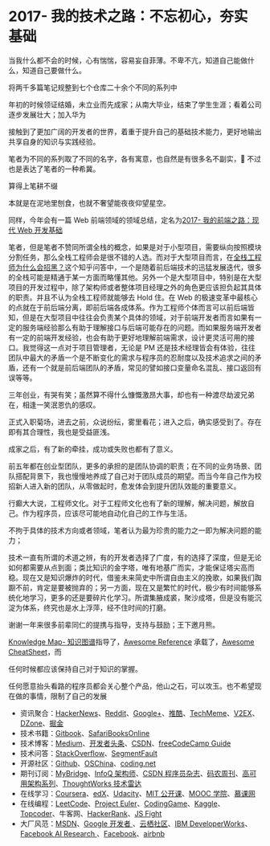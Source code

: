 # 2017- 我的技术之路：不忘初心，夯实基础

当我什么都不会的时候，心有惴惴，容易妄自菲薄。不卑不亢，知道自己能做什么，知道自己要做什么。

将两千多篇笔记规整到七个仓库二十余个不同的系列中

年初的时候领证结婚，未立业而先成家；从南大毕业，结束了学生生涯；看着公司逐步发展壮大；加入华为

接触到了更加广阔的开发者的世界，着重于提升自己的基础技术能力，更好地输出共享自身的知识与实践经验。

笔者为不同的系列取了不同的名字，各有寓意，也自然是有很多名不副实， 不过也是表达了笔者的一种希冀。

算得上笔耕不缀

本就是在泥地里刨食，也就不奢望能夜夜仰望星空。

同样，今年会有一篇 Web 前端领域的领域总结，定名为[2017- 我的前端之路：现代 Web 开发基础]()

笔者，但是笔者不赞同所谓全栈的概念，如果是对于小型项目，需要纵向按照模块分割任务，那么全栈工程师会是很不错的人选。而对于大型项目而言，在[全栈工程师为什么会招黑？](http://www.zhihu.com/question/52338974)这个知乎问答中，一个是随着前后端技术的迅猛发展迭代，很多的全栈可能是精通于某一方面而略懂其他。另外一个是大型项目中，特别是在大型项目的开发过程中，除了架构师或者整体项目经理之外的角色更应该担负起其具体的职责。并且不认为全栈工程师就能够去 Hold 住。在 Web 的极速变革中最核心的点就在于前后端分离，即前后端各成体系。作为工程师个体而言可以前后端皆知，但是在大型项目中往往会负责某个具体的领域，对于前端开发者而言如果有一定的服务端经验那么有助于理解接口与后端可能存在的问题。而如果服务端开发者有一定的前端开发经验，也会有助于更好地理解前端需求，设计更灵活可用的接口。我觉得这一点对于项目管理者，无论是 PM 还是技术经理皆会有体验，往往团队中最大的矛盾一个是不断变化的需求与程序员的忍耐度以及技术追求之间的矛盾，还有一个就是前后端团队的矛盾，常见的譬如接口变量命名混乱、接口返回有误等等。

三年创业，有哭有笑；虽然算不得什么慷慨激昂大事，却也有一种渡尽劫波兄弟在，相逢一笑泯恩仇的感叹。

正式入职菊场，进去之前，众说纷纭，雾里看花；进入之后，确实感受到了。存在即有其合理性，我也是受益匪浅。

成家之后，有了新的牵挂，成功或失败也都有了意义。

前五年都在创业型团队，更多的承担的是团队协调的职责；在不同的业务场景、团队搭配背景下，我也慢慢地养成了自己对于团队成员的期望。而当今年自己作为校招新人进入新的团队，从零做起时，愈发体会到提升团队效能的重要意义。

行癫大大说，工程师文化。对于工程师文化也有了新的理解，解决问题，解放自己。作为程序员，应该尽可能地自动化自己的工作与生活。

不拘于具体的技术方向或者领域，笔者认为最为珍贵的能力之一即为解决问题的能力；

技术一直有所谓的术道之辨，有的开发者选择了广度，有的选择了深度，但是无论如何都需要从点到面；类比知识的金字塔，唯有地基广而实，才能保证塔尖高而稳。现在又是知识爆炸的时代，借鉴未来简史中所谓自由主义的挽歌，如果我们踟蹰不前，肯定是要被抛弃的；另一方面，现在又是繁忙的时代，极少有时间能够系统化地学习，更多的还是要碎片化学习。所谓集腋成裘，聚沙成塔，但是没有能沉淀为体系，终究也是水上浮萍，经不住时间的打磨。

谢谢一年来很多前辈同仁的提携与指导，支持与鼓励；王下邀月熊。

[Knowledge Map- 知识图谱]()指导了，[Awesome Reference]() 承载了，[Awesome CheatSheet]()，而

任何时候都应该保持自己对于知识的掌握。

任何愿意抬头看路的程序员都会关心整个产品，他山之石，可以攻玉。也不希望现在做的事情，限制了自己的发展

* 资讯聚合：[HackerNews](https://news.ycombinator.com/news)、[Reddit](https://www.reddit.com/)、[Google+](plus.google.com)、[推酷](tuicool.com)、[TechMeme](https://www.techmeme.com/)、[V2EX](https://www.v2ex.com/)、[DZone](dzone.com)、[掘金](https://gold.xitu.io/)
* 技术书籍：[Gitbook](https://www.gitbook.com/)、[SafariBooksOnline](https://www.safaribooksonline.com/)
* 技术博客：[Medium](https://medium.com)、[开发者头条](https://toutiao.io)、[CSDN](http://www.csdn.net/)、[freeCodeCamp Guide](https://guide.freecodecamp.org/agile)
* 技术问答：[StackOverflow](https://stackoverflow.com/)、[SegmentFault](https://segmentfault.com/)
* 开源社区：[Github](https://github.com/)、[OSChina](https://git.oschina.net/)、[coding.net](https://coding.net)
* 期刊订阅：[MyBridge](mybridge.co)、[InfoQ 架构师](www.infoq.com/cn)、[CSDN 程序员杂志]()、[码农周刊](http://weekly.manong.io/)、[高可用架构系列](http://www.ituring.com.cn/search?q=%E9%AB%98%E5%8F%AF%E7%94%A8%E6%9E%B6%E6%9E%84&type=)、[ThoughtWorks 技术雷达](https://assets.thoughtworks.com/assets/technology-radar-apr-2016-cn.pdf)
* 在线学习：[Coursera](https://www.coursera.org/)、[edX](https://www.edx.org/)、[Udacity](https://cn.udacity.com/)、[MIT 公开课](https://ocw.mit.edu/index.htm)、[MOOC 学院](http://mooc.guokr.com/course/)、[慕课网](http://www.imooc.com/)
* 在线编程：[LeetCode](https://leetcode.com/)、[Project Euler](https://projecteuler.net/)、[CodingGame](https://www.codingame.com/start)、[Kaggle](https://www.kaggle.com/)、[Topcoder](https://www.topcoder.com/)、牛客网、[HackerRank](https://www.hackerrank.com/)、[JS Fight](https://jsfight.club/)
* 大厂风范：[MSDN](https://msdn.microsoft.com/zh-cn)、[Google 开发者 ](https://developers.google.cn/)、[云栖社区](https://yq.aliyun.com/)、[IBM DeveloperWorks](http://www.ibm.com/developerworks/)、[Facebook AI Research ](https://research.fb.com/ai-helps-facebooks-internet-drones-find-where-the-people-are/)、[Facebook](https://code.facebook.com/posts/)、[airbnb](http://nerds.airbnb.com/)
